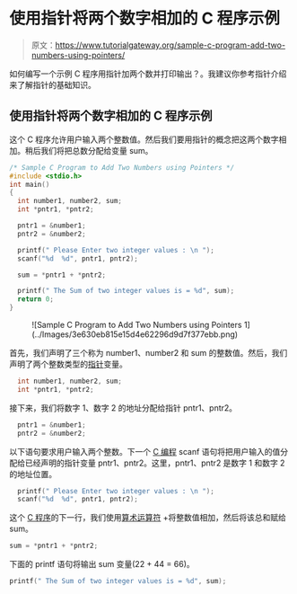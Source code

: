 # 使用指针将两个数字相加的 C 程序示例

> 原文：<https://www.tutorialgateway.org/sample-c-program-add-two-numbers-using-pointers/>

如何编写一个示例 C 程序用指针加两个数并打印输出？。我建议你参考指针介绍来了解指针的基础知识。

## 使用指针将两个数字相加的 C 程序示例

这个 C 程序允许用户输入两个整数值。然后我们要用指针的概念把这两个数字相加。稍后我们将把总数分配给变量 sum。

```c
/* Sample C Program to Add Two Numbers using Pointers */
#include <stdio.h>
int main()
{
  int number1, number2, sum;
  int *pntr1, *pntr2;

  pntr1 = &number1;
  pntr2 = &number2;

  printf(" Please Enter two integer values : \n ");
  scanf("%d  %d", pntr1, pntr2);

  sum = *pntr1 + *pntr2;

  printf(" The Sum of two integer values is = %d", sum);
  return 0;
}
```

<figure class="wp-block-image">![Sample C Program to Add Two Numbers using Pointers 1](../Images/3e630eb815e15d4e62296d9d7f377ebb.png)</figure>

首先，我们声明了三个称为 number1、number2 和 sum 的整数值。然后，我们声明了两个整数类型的[指针](https://www.tutorialgateway.org/pointers-in-c/)变量。

```c
  int number1, number2, sum;
  int *pntr1, *pntr2;
```

接下来，我们将数字 1、数字 2 的地址分配给指针 pntr1、pntr2。

```c
  pntr1 = &number1;
  pntr2 = &number2;
```

以下语句要求用户输入两个整数。下一个 [C 编程](https://www.tutorialgateway.org/c-programming/) scanf 语句将把用户输入的值分配给已经声明的指针变量 pntr1、pntr2。这里，pntr1、pntr2 是数字 1 和数字 2 的地址位置。

```c
  printf(" Please Enter two integer values : \n ");
  scanf("%d  %d", pntr1, pntr2);
```

这个 [C 程序](https://www.tutorialgateway.org/c-programming-examples/)的下一行，我们使用[算术运算符](https://www.tutorialgateway.org/arithmetic-operators-in-c/ "ARITHMETIC OPERATORS IN C") +将整数值相加，然后将该总和赋给 sum。

```c
sum = *pntr1 + *pntr2;
```

下面的 printf 语句将输出 sum 变量(22 + 44 = 66)。

```c
printf(" The Sum of two integer values is = %d", sum);
```